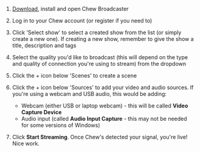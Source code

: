 1. [Download](https://chew.tv/guide/broadcaster/mac), install and open Chew Broadcaster

2. Log in to your Chew account (or register if you need to)
 
3. Click 'Select show' to select a created show from the list (or simply create a new one). If creating a new show, remember to give the show a title, description and tags

4. Select the quality you'd like to broadcast (this will depend on the type and quality of connection you're using to stream) from the dropdown

5. Click the + icon below 'Scenes' to create a scene

6. Click the + icon below 'Sources' to add your video and audio sources. If you're using a webcam and USB audio, this would be adding:

	- Webcam (either USB or laptop webcam) - this will be called **Video Capture Device**
	- Audio input (called **Audio Input Capture** - this may not be needed for some versions of Windows) 

7. Click **Start Streaming**. Once Chew's detected your signal, you're live! Nice work. 
